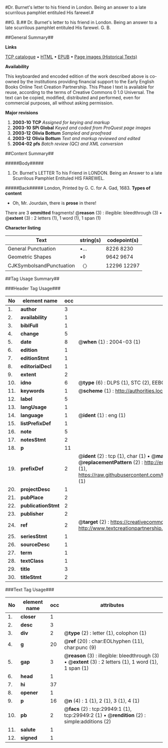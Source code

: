 #Dr. Burnet's letter to his friend in London. Being an answer to a late scurrilous pamphlet entituled His farewel.#

##G. B.##
Dr. Burnet's letter to his friend in London. Being an answer to a late scurrilous pamphlet entituled His farewel.
G. B.

##General Summary##

**Links**

[TCP catalogue](http://www.ota.ox.ac.uk/tcp/)  • 
[HTML](http://tei.it.ox.ac.uk/tcp/Texts-HTML/free/A30/A30376.html)  • 
[EPUB](http://tei.it.ox.ac.uk/tcp/Texts-EPUB/free/A30/A30376.epub) • 
[Page images (Historical Texts)](https://data.historicaltexts.jisc.ac.uk/view?pubId=eebo-99825565e&pageId=eebo-99825565e-29949-1)

**Availability**

This keyboarded and encoded edition of the
	       work described above is co-owned by the institutions
	       providing financial support to the Early English Books
	       Online Text Creation Partnership. This Phase I text is
	       available for reuse, according to the terms of Creative
	       Commons 0 1.0 Universal. The text can be copied,
	       modified, distributed and performed, even for
	       commercial purposes, all without asking permission.

**Major revisions**

1. __2003-10__ __TCP__ *Assigned for keying and markup*
1. __2003-10__ __SPi Global__ *Keyed and coded from ProQuest page images*
1. __2003-12__ __Olivia Bottum__ *Sampled and proofread*
1. __2003-12__ __Olivia Bottum__ *Text and markup reviewed and edited*
1. __2004-02__ __pfs__ *Batch review (QC) and XML conversion*

##Content Summary##

#####Body#####

1. Dr. Burnet's LETTER To his Friend in LONDON. Being an Answer to a late Scurrilous Pamphlet Entituled HIS FAREWEL.

#####Back#####
London, Printed by G. C. for A. Gad, 1683.
**Types of content**

  * Oh, Mr. Jourdain, there is **prose** in there!

There are 3 **ommitted** fragments! 
 @__reason__ (3) : illegible: bleedthrough (3)  •  @__extent__ (3) : 2 letters (1), 1 word (1), 1 span (1)

**Character listing**


|Text|string(s)|codepoint(s)|
|---|---|---|
|General Punctuation|•…|8226 8230|
|Geometric Shapes|▪◊|9642 9674|
|CJKSymbolsandPunctuation|〈〉|12296 12297|

##Tag Usage Summary##

###Header Tag Usage###

|No|element name|occ|attributes|
|---|---|---|---|
|1.|__author__|3||
|2.|__availability__|1||
|3.|__biblFull__|1||
|4.|__change__|5||
|5.|__date__|8| @__when__ (1) : 2004-03 (1)|
|6.|__edition__|1||
|7.|__editionStmt__|1||
|8.|__editorialDecl__|1||
|9.|__extent__|2||
|10.|__idno__|6| @__type__ (6) : DLPS (1), STC (2), EEBO-CITATION (1), PROQUEST (1), VID (1)|
|11.|__keywords__|1| @__scheme__ (1) : http://authorities.loc.gov/ (1)|
|12.|__label__|5||
|13.|__langUsage__|1||
|14.|__language__|1| @__ident__ (1) : eng (1)|
|15.|__listPrefixDef__|1||
|16.|__note__|5||
|17.|__notesStmt__|2||
|18.|__p__|11||
|19.|__prefixDef__|2| @__ident__ (2) : tcp (1), char (1)  •  @__matchPattern__ (2) : ([0-9\-]+):([0-9IVX]+) (1), (.+) (1)  •  @__replacementPattern__ (2) : http://eebo.chadwyck.com/downloadtiff?vid=$1&page=$2 (1), https://raw.githubusercontent.com/textcreationpartnership/Texts/master/tcpchars.xml#$1 (1)|
|20.|__projectDesc__|1||
|21.|__pubPlace__|2||
|22.|__publicationStmt__|2||
|23.|__publisher__|2||
|24.|__ref__|2| @__target__ (2) : https://creativecommons.org/publicdomain/zero/1.0/ (1), http://www.textcreationpartnership.org/docs/. (1)|
|25.|__seriesStmt__|1||
|26.|__sourceDesc__|1||
|27.|__term__|1||
|28.|__textClass__|1||
|29.|__title__|3||
|30.|__titleStmt__|2||


###Text Tag Usage###

|No|element name|occ|attributes|
|---|---|---|---|
|1.|__closer__|1||
|2.|__desc__|3||
|3.|__div__|2| @__type__ (2) : letter (1), colophon (1)|
|4.|__g__|20| @__ref__ (20) : char:EOLhyphen (11), char:punc (9)|
|5.|__gap__|3| @__reason__ (3) : illegible: bleedthrough (3)  •  @__extent__ (3) : 2 letters (1), 1 word (1), 1 span (1)|
|6.|__head__|1||
|7.|__hi__|37||
|8.|__opener__|1||
|9.|__p__|16| @__n__ (4) : 1 (1), 2 (1), 3 (1), 4 (1)|
|10.|__pb__|2| @__facs__ (2) : tcp:29949:1 (1), tcp:29949:2 (1)  •  @__rendition__ (2) : simple:additions (2)|
|11.|__salute__|1||
|12.|__signed__|1||
